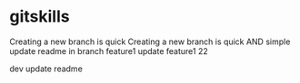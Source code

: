 # gitskills
Creating a new branch is quick
Creating a new branch is quick AND simple
update readme in branch feature1
update feature1 22

dev update readme
